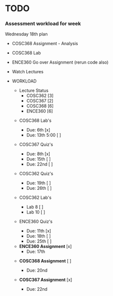 # TODO

### Assessment workload for week

Wednesday 18th plan

- COSC368 Assignment - Analysis
- COSC368 Lab
- ENCE360 Go over Assignment (rerun code also)
- Watch Lectures

- WORKLOAD

  - Lecture Status
    * COSC362          [3]
    * COSC367          [2]
    * COSC368          [6]
    * ENCE360          [6]

  * COSC368 Lab's
    * Due: 6th         [x]
    * Due: 13th 5:00   [ ]

  * COSC367 Quiz's
    * Due: 8th         [x]
    * Due: 15th        [ ]
    * Due: 22nd        [ ]

  * COSC362 Quiz's
    * Due: 19th        [ ]
    * Due: 26th        [ ]

  * COSC362 Lab's
    * Lab 8            [ ]
    * Lab 10           [ ]

  * ENCE360 Quiz's
    * Due: 11th        [x]
    * Due: 18th        [ ]
    * Due: 25th        [ ]

  - **ENCE360 Assignment** [x]
    * Due: 17th

  * **COSC368 Assignment** [ ]
    * Due: 20nd

  * **COSC367 Assignment** [x]
    * Due: 22nd
